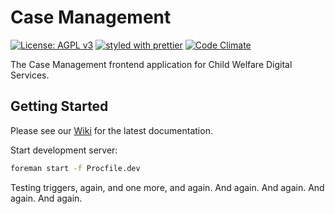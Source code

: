 # Case Management

[![License: AGPL v3](https://img.shields.io/badge/License-AGPL%20v3-blue.svg)](https://www.gnu.org/licenses/agpl-3.0)
[![styled with prettier](https://img.shields.io/badge/styled_with-prettier-ff69b4.svg)](https://github.com/prettier/prettier)
[![Code Climate](https://codeclimate.com/repos/5991e8661a3e44026400036c/badges/ddce5b501816b4bfc1ab/gpa.svg)](https://codeclimate.com/repos/5991e8661a3e44026400036c/feed)

The Case Management frontend application for Child Welfare Digital Services.

## Getting Started

Please see our [Wiki](https://github.com/ca-cwds/case-management/wiki) for the latest documentation.

Start development server:

```sh
foreman start -f Procfile.dev
```

Testing triggers, again, and one more, and again.
And again.
And again.
And again.
And again.
